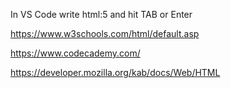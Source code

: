 In VS Code write html:5 and hit TAB or Enter

https://www.w3schools.com/html/default.asp

https://www.codecademy.com/

https://developer.mozilla.org/kab/docs/Web/HTML